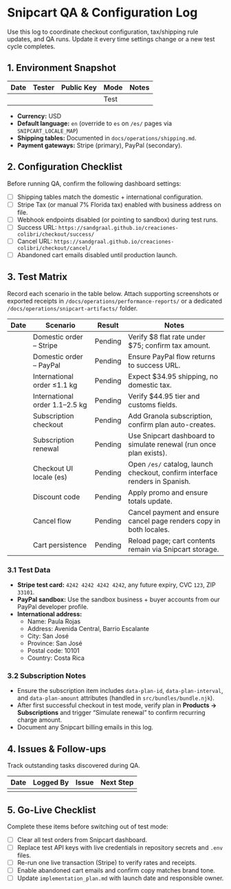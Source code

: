 # Snipcart QA & Configuration Log

Use this log to coordinate checkout configuration, tax/shipping rule updates, and QA runs. Update it every time settings change or a new test cycle completes.

## 1. Environment Snapshot

| Date | Tester | Public Key | Mode | Notes |
| ---- | ------ | ---------- | ---- | ----- |
|      |        |            | Test |                                       |

- **Currency:** USD
- **Default language:** `en` (override to `es` on `/es/` pages via `SNIPCART_LOCALE_MAP`)
- **Shipping tables:** Documented in `docs/operations/shipping.md`.
- **Payment gateways:** Stripe (primary), PayPal (secondary).

## 2. Configuration Checklist

Before running QA, confirm the following dashboard settings:

- [ ] Shipping tables match the domestic + international configuration.
- [ ] Stripe Tax (or manual 7% Florida tax) enabled with business address on file.
- [ ] Webhook endpoints disabled (or pointing to sandbox) during test runs.
- [ ] Success URL: `https://sandgraal.github.io/creaciones-colibri/checkout/success/`
- [ ] Cancel URL: `https://sandgraal.github.io/creaciones-colibri/checkout/cancel/`
- [ ] Abandoned cart emails disabled until production launch.

## 3. Test Matrix

Record each scenario in the table below. Attach supporting screenshots or exported receipts in `/docs/operations/performance-reports/` or a dedicated `/docs/operations/snipcart-artifacts/` folder.

| Date | Scenario | Result | Notes |
| ---- | -------- | ------ | ----- |
|      | Domestic order – Stripe | Pending | Verify $8 flat rate under $75; confirm tax amount. |
|      | Domestic order – PayPal | Pending | Ensure PayPal flow returns to success URL. |
|      | International order ≤1.1 kg | Pending | Expect $34.95 shipping, no domestic tax. |
|      | International order 1.1–2.5 kg | Pending | Verify $44.95 tier and customs fields. |
|      | Subscription checkout | Pending | Add Granola subscription, confirm plan auto-creates. |
|      | Subscription renewal | Pending | Use Snipcart dashboard to simulate renewal (run once plan exists). |
|      | Checkout UI locale (es) | Pending | Open `/es/` catalog, launch checkout, confirm interface renders in Spanish. |
|      | Discount code | Pending | Apply promo and ensure totals update. |
|      | Cancel flow | Pending | Cancel payment and ensure cancel page renders copy in both locales. |
|      | Cart persistence | Pending | Reload page; cart contents remain via Snipcart storage. |

### 3.1 Test Data

- **Stripe test card:** `4242 4242 4242 4242`, any future expiry, CVC `123`, ZIP `33101`.
- **PayPal sandbox:** Use the sandbox business + buyer accounts from our PayPal developer profile.
- **International address:**
  - Name: Paula Rojas
  - Address: Avenida Central, Barrio Escalante
  - City: San José
  - Province: San José
  - Postal code: 10101
  - Country: Costa Rica

### 3.2 Subscription Notes

- Ensure the subscription item includes `data-plan-id`, `data-plan-interval`, and `data-plan-amount` attributes (handled in `src/bundles/bundle.njk`).
- After first successful checkout in test mode, verify plan in **Products → Subscriptions** and trigger “Simulate renewal” to confirm recurring charge amount.
- Document any Snipcart billing emails in this log.

## 4. Issues & Follow-ups

Track outstanding tasks discovered during QA.

| Date | Logged By | Issue | Next Step |
| ---- | --------- | ----- | --------- |
|      |           |       |           |

## 5. Go-Live Checklist

Complete these items before switching out of test mode:

- [ ] Clear all test orders from Snipcart dashboard.
- [ ] Replace test API keys with live credentials in repository secrets and `.env` files.
- [ ] Re-run one live transaction (Stripe) to verify rates and receipts.
- [ ] Enable abandoned cart emails and confirm copy matches brand tone.
- [ ] Update `implementation_plan.md` with launch date and responsible owner.
